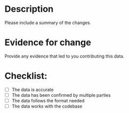 # Description

Please include a summary of the changes.

# Evidence for change

Provide any evidence that led to you contributing this data.

# Checklist:

- [ ] The data is accurate
- [ ] The data has been confirmed by multiple parties
- [ ] The data follows the format needed
- [ ] The data works with the codebase
